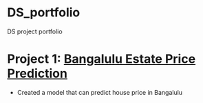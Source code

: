 # DS_portfolio
DS project portfolio
# Project 1: [Bangalulu Estate Price Prediction](https://github.com/C:\Users\lenovo\Downloads\bengaluru_house_prices.xls)
* Created a model that can predict house price in Bangalulu

